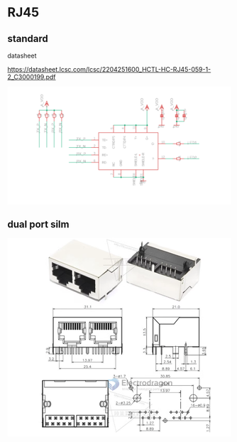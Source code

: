

# RJ45

## standard 

datasheet

https://datasheet.lcsc.com/lcsc/2204251600_HCTL-HC-RJ45-059-1-2_C3000199.pdf



![](59-08-14-28-12-2022.png)



## dual port silm 

![](44-57-14-31-07-2023.png)